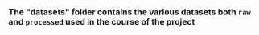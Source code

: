 ### The "datasets" folder contains the various datasets both `raw` and `processed` used in the course of the project 
